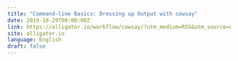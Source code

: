 ```yaml
---
title: "Command-line Basics: Dressing up Output with cowsay"
date: 2019-10-29T00:00:00Z
link: https://alligator.io/workflow/cowsay/?utm_medium=RSS&utm_source=news.12bit.vn
site: alligator.io
language: English
draft: false
---
```

